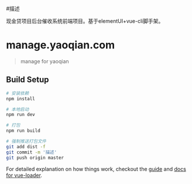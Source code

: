 #描述

  现金贷项目后台催收系统前端项目。基于elementUI+vue-cli脚手架。

# manage.yaoqian.com

> manage for yaoqian

## Build Setup

``` bash
# 安装依赖
npm install

# 本地启动
npm run dev

# 打包
npm run build

# 强制推送打包文件
git add dist -f
git commit -m '描述'
git push origin master

```

For detailed explanation on how things work, checkout the [guide](http://vuejs-templates.github.io/webpack/) and [docs for vue-loader](http://vuejs.github.io/vue-loader).
